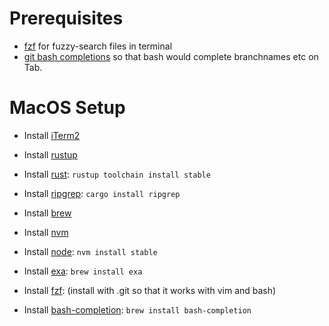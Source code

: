 # Prerequisites
- [fzf](https://github.com/junegunn/fzf) for fuzzy-search files in terminal
- [git bash completions](https://github.com/git/git/blob/master/contrib/completion/git-completion.bash) so that bash would complete branchnames etc on Tab.

#  MacOS Setup
- Install [iTerm2](https://www.iterm2.com/)
- Install [rustup](https://www.rust-lang.org/tools/install)
- Install [rust](https://www.rust-lang.org/tools/install): `rustup toolchain install stable`
- Install [ripgrep](https://github.com/BurntSushi/ripgrep): `cargo install ripgrep`
- Install [brew](https://brew.sh/)

- Install [nvm](https://github.com/nvm-sh/nvm)
- Install [node](https://nodejs.org/en/): `nvm install stable`

- Install [exa](https://the.exa.website/): `brew install exa`
- Install [fzf](https://github.com/junegunn/fzf): (install with .git so that it works with vim and bash)

- Install [bash-completion](https://github.com/git/git/blob/master/contrib/completion/git-completion.bash): `brew install bash-completion`
